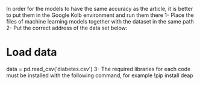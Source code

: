 In order for the models to have the same accuracy as the article, it is better to put them in the Google Kolb environment and run them there
1- Place the files of machine learning models together with the dataset in the same path
2- Put the correct address of the data set below:
# Load data
data = pd.read_csv('diabetes.csv')
3- The required libraries for each code must be installed with the following command, for example
!pip install deap
